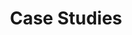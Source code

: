 ---
type: "showcase/case-studies"
title: "Case Studies"
draft: false
heroImage: "img/banners/banner1.png"
author: ""
thumbnail: "afghanistan3.jpg"
---